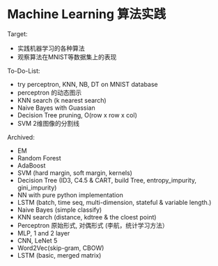 # Machine Learning 算法实践

Target:
- 实践机器学习的各种算法
- 观察算法在MNIST等数据集上的表现

To-Do-List:
- try perceptron, KNN, NB, DT on MNIST database
- perceptron 的动态图示
- KNN search (k nearest search)
- Naive Bayes with Guassian
- Decision Tree pruning, O(row x row x col)
- SVM 2维图像的分割线


Archived:
- EM
- Random Forest
- AdaBoost
- SVM (hard margin, soft margin, kernels)
- Decision Tree (ID3, C4.5 & CART, build Tree, entropy_impurity, gini_impurity)
- NN with pure python implementation
- LSTM (batch, time seq, multi-dimension, stateful & variable length.)
- Naive Bayes (simple classify)
- KNN search (distance, kdtree & the cloest point)
- Perceptron 原始形式, 对偶形式 (李航，统计学习方法）
- MLP, 1 and 2 layer
- CNN, LeNet 5
- Word2Vec(skip-gram, CBOW)
- LSTM (basic, merged matrix)

